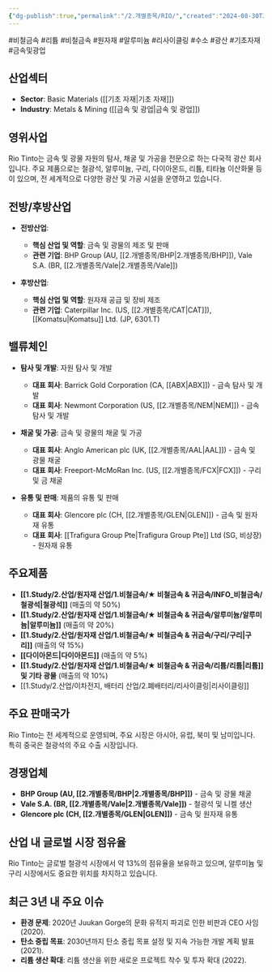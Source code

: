 ```yaml
---
{"dg-publish":true,"permalink":"/2.개별종목/RIO/","created":"2024-08-30T20:59:18.948+09:00","updated":"2025-06-03T20:06:00.973+09:00"}
---
```


#비철금속 #리튬 #비철금속 #원자재 #알루미늄 #리사이클링 #수소 #광산 #기초자재 #금속및광업


## 산업섹터

- **Sector**: Basic Materials ([[기초 자재\|기초 자재]])
- **Industry**: Metals & Mining ([[금속 및 광업\|금속 및 광업]])

## 영위사업

Rio Tinto는 금속 및 광물 자원의 탐사, 채굴 및 가공을 전문으로 하는 다국적 광산 회사입니다. 주요 제품으로는 철광석, 알루미늄, 구리, 다이아몬드, 리튬, 티타늄 이산화물 등이 있으며, 전 세계적으로 다양한 광산 및 가공 시설을 운영하고 있습니다.

## 전방/후방산업

- **전방산업**:
    
    - **핵심 산업 및 역할**: 금속 및 광물의 제조 및 판매
    - **관련 기업**: BHP Group (AU, [[2.개별종목/BHP\|2.개별종목/BHP]]), Vale S.A. (BR, [[2.개별종목/Vale\|2.개별종목/Vale]])
    
- **후방산업**:
    
    - **핵심 산업 및 역할**: 원자재 공급 및 장비 제조
    - **관련 기업**: Caterpillar Inc. (US, [[2.개별종목/CAT\|CAT]]), [[Komatsu\|Komatsu]] Ltd. (JP, 6301.T)
    

## 밸류체인

- **탐사 및 개발**: 자원 탐사 및 개발
    
    - **대표 회사**: Barrick Gold Corporation (CA, [[ABX\|ABX]]) - 금속 탐사 및 개발
    - **대표 회사**: Newmont Corporation (US, [[2.개별종목/NEM\|NEM]]) - 금속 탐사 및 개발
- **채굴 및 가공**: 금속 및 광물의 채굴 및 가공
    
    - **대표 회사**: Anglo American plc (UK, [[2.개별종목/AAL\|AAL]]) - 금속 및 광물 채굴
    - **대표 회사**: Freeport-McMoRan Inc. (US, [[2.개별종목/FCX\|FCX]]) - 구리 및 금 채굴
- **유통 및 판매**: 제품의 유통 및 판매
    
    - **대표 회사**: Glencore plc (CH, [[2.개별종목/GLEN\|GLEN]]) - 금속 및 원자재 유통
    - **대표 회사**: [[Trafigura Group Pte\|Trafigura Group Pte]] Ltd (SG, 비상장) - 원자재 유통

## 주요제품

- **[[1.Study/2.산업/원자재 산업/1.비철금속/★ 비철금속 & 귀금속/INFO_비철금속/철광석\|철광석]]** (매출의 약 50%)
- **[[1.Study/2.산업/원자재 산업/1.비철금속/★ 비철금속 & 귀금속/알루미늄/알루미늄\|알루미늄]]** (매출의 약 20%)
- **[[1.Study/2.산업/원자재 산업/1.비철금속/★ 비철금속 & 귀금속/구리/구리\|구리]]** (매출의 약 15%)
- **[[다이아몬드\|다이아몬드]]** (매출의 약 5%)
- **[[1.Study/2.산업/원자재 산업/1.비철금속/★ 비철금속 & 귀금속/리튬/리튬\|리튬]] 및 기타 광물** (매출의 약 10%)
- [[1.Study/2.산업/이차전지, 배터리 산업/2.폐배터리/리사이클링\|리사이클링]]

## 주요 판매국가

Rio Tinto는 전 세계적으로 운영되며, 주요 시장은 아시아, 유럽, 북미 및 남미입니다. 특히 중국은 철광석의 주요 수출 시장입니다.

## 경쟁업체

- **BHP Group (AU, [[2.개별종목/BHP\|2.개별종목/BHP]])** - 금속 및 광물 채굴
- **Vale S.A. (BR, [[2.개별종목/Vale\|2.개별종목/Vale]])** - 철광석 및 니켈 생산
- **Glencore plc (CH, [[2.개별종목/GLEN\|GLEN]])** - 금속 및 원자재 유통

## 산업 내 글로벌 시장 점유율

Rio Tinto는 글로벌 철광석 시장에서 약 13%의 점유율을 보유하고 있으며, 알루미늄 및 구리 시장에서도 중요한 위치를 차지하고 있습니다.

## 최근 3년 내 주요 이슈

- **환경 문제**: 2020년 Juukan Gorge의 문화 유적지 파괴로 인한 비판과 CEO 사임 (2020).
- **탄소 중립 목표**: 2030년까지 탄소 중립 목표 설정 및 지속 가능한 개발 계획 발표 (2021).
- **리튬 생산 확대**: 리튬 생산을 위한 새로운 프로젝트 착수 및 투자 확대 (2022).